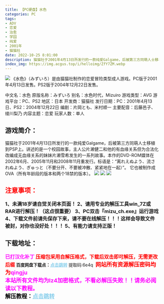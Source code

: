 ```yaml
---
title: 【PC硬盘】水色
categories: PC
tags:
- ADV
- 恋爱
- 治愈
- 学园
- 纯爱
- 2001年
- 猫猫社
date: 2022-10-25 8:01:00
description: 猫猫社于2001年4月13日所发行的一款纯爱Galgame，后被第三方同萌人士移植到PSP上。讲述的是一个校园故事，主人公片濑健二和他的有血缘关系但为合法化改编成无血缘关系的妹妹片濑雪希发生的一系列故事。本作的DVD-ROM媒体在2002年6月、2005年11月和2008年11月重发行。标语是：“离れえぬよう、流されぬよう、ぎゅっと（不要分开、不要被冲散、紧紧地在一起）”。它也被制作成OVA（所有年龄段的版本和两个18禁的版本）。
index_img: https://img.acgus.top/i/helloimg/ZfY7ZM.webp
---
```

![](https://img.acgus.top/i/helloimg/ZfY7ZM.webp)
《水色》（みずいろ）是由猫猫社制作的恋爱冒险类型成人游戏。PC版于2001年4月13日发售。PS2版于2004年12月22日发售。

中文名：水色
原版名称：みずいろ
别名：水色时代，Mizuiro
游戏类型：AVG
游戏平台：PC、PS2
地区：日本
开发商：猫猫社
发行日期：PC：2001年4月13日、PS2：2004年12月22日
编剧：片岡とも、米村顺一
主要配音：后藤邑子、绫川梨乃
内容主题：恋爱
玩家人数：单人

## 游戏简介：
猫猫社于2001年4月13日所发行的一款纯爱Galgame，后被第三方同萌人士移植到PSP上。讲述的是一个校园故事，主人公片濑健二和他的有血缘关系但为合法化改编成无血缘关系的妹妹片濑雪希发生的一系列故事。本作的DVD-ROM媒体在2002年6月、2005年11月和2008年11月重发行。标语是：“离れえぬよう、流されぬよう、ぎゅっと（不要分开、不要被冲散、紧紧地在一起）”。
它也被制作成OVA（所有年龄段的版本和两个18禁的版本）。
![](https://img.acgus.top/i/helloimg/ZfYp6g.webp)
![](https://img.acgus.top/i/helloimg/ZfYN39.webp)
![](https://img.acgus.top/i/helloimg/ZfYQMX.webp)


## <font color=#FF0000 >注意事项：</font>
<font size=3><b>1、未满18岁请自觉关闭本页面！
2、请用专业的解压工具win_7Z或RAR进行解压！（这点很重要）
3、PC双击『mizu_ch.exe』运行游戏
4、下载文件前请先保存下来，请不要在线解压！！！这样会导致文件被封，对你也没好处！！！
5、有能力请支持正版！</b></font>

## 下载地址：
<font color=#FF00FF size=3>**已打汉化补丁**</font>
<font color=#FF0000 size=3>**压缩包采用自解压格式，下载后双击即可解压，无需更改后缀**</font>
<b>百度网盘下载点：</b><a href="https://pan.baidu.com/s/1ZKCCS_J2OJwpzy7mBXJgxg?pwd=6e4q" style="color: #87CEEB;"><b>点击跳转</b></a> 提取码:6e4q
<a style="padding: 0" href="https://post.qingju.org/AD/"><img style="max-width:100%" src="https://img.acgus.top/i/2024/07/478f689b8021d8d499ab43d21acf137a.gif" alt=""></a>
<b><font color=#FF0000 size=4>网站所有资源解压密码均为</b></font><b><font color=#FF00FF size=4>qingju</font><font color=#FF0000 ></font></b><br><b><font color=#FF00FF size=4>本站所有文件均为lz4加密格式，不看必解压失败！！请务必阅读以下教程。</b></font><br><b><font color=#000 size=4>解压教程：</b><a href="https://post.qingju.org/tutorial/000/" style="color: #87CEEB;"><b>点击跳转</b></a>